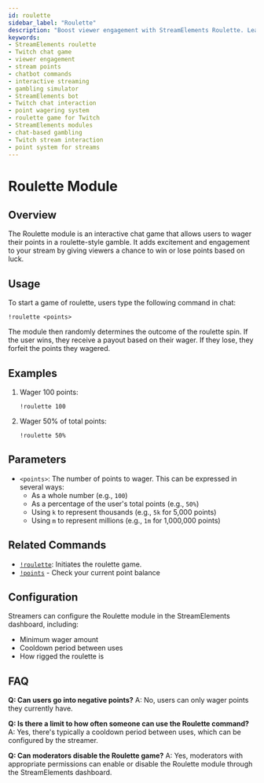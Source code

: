 ```yaml
---
id: roulette
sidebar_label: "Roulette"
description: "Boost viewer engagement with StreamElements Roulette. Learn to set up and use this exciting chat game for wagering and winning points on Twitch streams."
keywords:
- StreamElements roulette
- Twitch chat game
- viewer engagement
- stream points
- chatbot commands
- interactive streaming
- gambling simulator
- StreamElements bot
- Twitch chat interaction
- point wagering system
- roulette game for Twitch
- StreamElements modules
- chat-based gambling
- Twitch stream interaction
- point system for streams
---
```


# Roulette Module

## Overview

The Roulette module is an interactive chat game that allows users to wager their points in a roulette-style gamble. It adds excitement and engagement to your stream by giving viewers a chance to win or lose points based on luck.

## Usage

To start a game of roulette, users type the following command in chat:

```
!roulette <points>
```

The module then randomly determines the outcome of the roulette spin. If the user wins, they receive a payout based on their wager. If they lose, they forfeit the points they wagered.

## Examples

1. Wager 100 points:
   ```
   !roulette 100
   ```

2. Wager 50% of total points:
   ```
   !roulette 50%
   ```

## Parameters

- `<points>`: The number of points to wager. This can be expressed in several ways:
  - As a whole number (e.g., `100`)
  - As a percentage of the user's total points (e.g., `50%`)
  - Using `k` to represent thousands (e.g., `5k` for 5,000 points)
  - Using `m` to represent millions (e.g., `1m` for 1,000,000 points)

## Related Commands

- [`!roulette`](../commands/default/roulette.mdx): Initiates the roulette game.
- [`!points`](../commands/default/points.mdx) - Check your current point balance

## Configuration

Streamers can configure the Roulette module in the StreamElements dashboard, including:

- Minimum wager amount
- Cooldown period between uses
- How rigged the roulette is

## FAQ

**Q: Can users go into negative points?**
A: No, users can only wager points they currently have.

**Q: Is there a limit to how often someone can use the Roulette command?**
A: Yes, there's typically a cooldown period between uses, which can be configured by the streamer.

**Q: Can moderators disable the Roulette game?**
A: Yes, moderators with appropriate permissions can enable or disable the Roulette module through the StreamElements dashboard.
